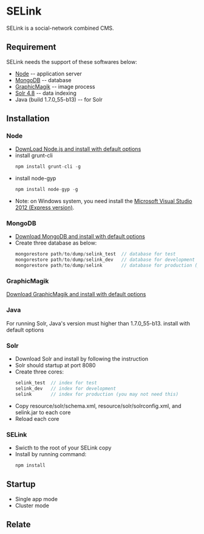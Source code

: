 # SELink

SELink is a social-network combined CMS.

## Requirement

SELink needs the support of these softwares below:

  * [Node](http://nodejs.org/) -- application server
  * [MongoDB](http://www.mongodb.org/) -- database
  * [GraphicMagik](http://www.graphicsmagick.org/) -- image process
  * [Solr 4.8](http://lucene.apache.org/solr/) -- data indexing
  * Java (build 1.7.0_55-b13) -- for Solr

## Installation

  ### Node
  
  * [DownLoad Node.js and install with default options](http://nodejs.org/download/)
  * install grunt-cli
    ```javascript
    npm install grunt-cli -g
    ```
  * install node-gyp
    ```javascript
    npm install node-gyp -g
    ```
  * Note: on Windows system, you need install the [Microsoft Visual Studio 2012 (Express version)](http://go.microsoft.com/?linkid=9816758).

  ### MongoDB
  
  * [Download MongoDB and install with default options](http://www.mongodb.org/downloads)
  * Create three database as below:
    ```javascript
    mongorestore path/to/dump/selink_test  // database for test
    mongorestore path/to/dump/selink_dev   // database for development
    mongorestore path/to/dump/selink       // database for production (you may not need this)
    ```
  
  ### GraphicMagik
  
  [Download GraphicMagik and install with default options](http://www.graphicsmagick.org/download.html)
  
  ### Java
  
  For running Solr, Java's version must higher than 1.7.0_55-b13. install with default options
  
  ### Solr
  
  * Download Solr and install by following the instruction
  * Solr should startup at port 8080
  * Create three cores:
    ```javascript
    selink_test  // index for test
    selink_dev   // index for development
    selink       // index for production (you may not need this)
    ```
  * Copy resource/solr/schema.xml, resource/solr/solrconfig.xml, and selink.jar to each core
  * Reload each core

  ### SELink
  
  * Swicth to the root of your SELink copy
  * Install by running command:
    ```javascript
    npm install
    ```

## Startup

  * Single app mode
  * Cluster mode

## Relate
